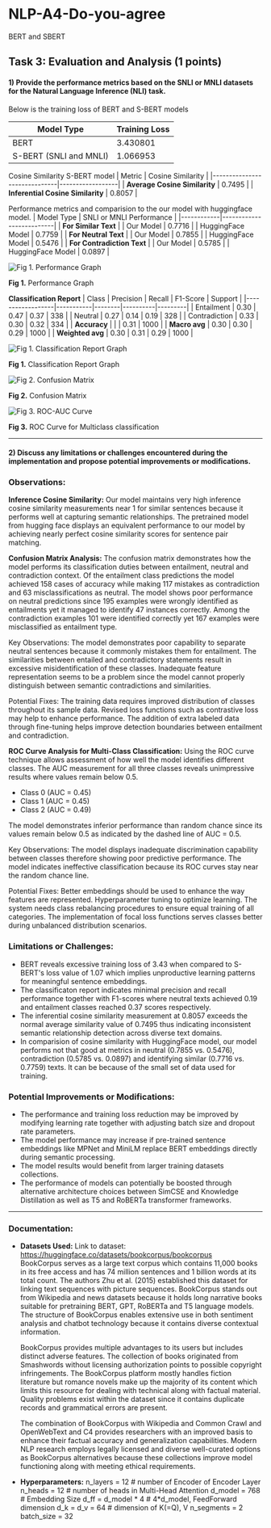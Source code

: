 # NLP-A4-Do-you-agree
BERT and SBERT

## **Task 3:** Evaluation and Analysis (1 points)

#### 1) Provide the performance metrics based on the SNLI or MNLI datasets for the Natural Language Inference (NLI) task.

Below is the training loss of BERT and S-BERT models

| Model Type | Training Loss |
|------------|--------------------------|
| BERT       | 3.430801                  |
| S-BERT (SNLI and MNLI)      | 1.066953                   |

Cosine Similarity S-BERT model
| Metric                        | Cosine Similarity |
|------------------------------|------------------|
| **Average Cosine Similarity**   | 0.7495           |
| **Inferential Cosine Similarity** | 0.8057           |

Performance metrics and comparision to the our model with huggingface model.
| Model Type | SNLI or MNLI Performance |
|------------|--------------------------|
| **For Similar Text** |
| Our Model  | 0.7716 |
| HuggingFace Model | 0.7759 |
| **For Neutral Text** |
| Our Model  | 0.7855 |
| HuggingFace Model | 0.5476 |
| **For Contradiction Text** |
| Our Model  | 0.5785 |
| HuggingFace Model | 0.0897 |


![Fig 1. Performance Graph](./screenshots/comparision.png)

**Fig 1.** Performance Graph


**Classification Report**
| Class            | Precision | Recall | F1-Score | Support |
|------------------|-----------|--------|----------|---------|
| Entailment       | 0.30      | 0.47   | 0.37     | 338     |
| Neutral          | 0.27      | 0.14   | 0.19     | 328     |
| Contradiction    | 0.33      | 0.30   | 0.32     | 334     |
| **Accuracy**     |           |        | 0.31     | 1000    |
| **Macro avg**    | 0.30      | 0.30   | 0.29     | 1000    |
| **Weighted avg** | 0.30      | 0.31   | 0.29     | 1000    |


![Fig 1. Classification Report Graph](./screenshots/crp.png)

**Fig 1.** Classification Report Graph


![Fig 2. Confusion Matrix](./screenshots/cfm.png)

**Fig 2.** Confusion Matrix


![Fig 3. ROC-AUC Curve](./screenshots/roc.png)

**Fig 3.** ROC Curve for Multiclass classification

---

#### 2) Discuss any limitations or challenges encountered during the implementation and propose potential improvements or modifications.

### Observations:
**Inference Cosine Similarity:**
Our model maintains very high inference cosine similarity measurements near 1 for similar sentences because it performs well at capturing semantic relationships. The pretrained model from hugging face displays an equivalent performance to our model by achieving nearly perfect cosine similarity scores for sentence pair matching.  

**Confusion Matrix Analysis:**
The confusion matrix demonstrates how the model performs its classification duties between entailment, neutral and contradiction context.
Of the entailment class predictions the model achieved 158 cases of accuracy while making 117 mistakes as contradiction and 63 misclassifications as neutral.
The model shows poor performance on neutral predictions since 195 examples were wrongly identified as entailments yet it managed to identify 47 instances correctly.
Among the contradiction examples 101 were identified correctly yet 167 examples were misclassified as entailment type.  

Key Observations:
The model demonstrates poor capability to separate neutral sentences because it commonly mistakes them for entailment.
The similarities between entailed and contradictory statements result in excessive misidentification of these classes.
Inadequate feature representation seems to be a problem since the model cannot properly distinguish between semantic contradictions and similarities.  

Potential Fixes:
The training data requires improved distribution of classes throughout its sample data.
Revised loss functions such as contrastive loss may help to enhance performance.
The addition of extra labeled data through fine-tuning helps improve detection boundaries between entailment and contradiction.

**ROC Curve Analysis for Multi-Class Classification:**
Using the ROC curve technique allows assessment of how well the model identifies different classes. The AUC measurement for all three classes reveals unimpressive results where values remain below 0.5.

- Class 0 (AUC = 0.45)
- Class 1 (AUC = 0.45)
- Class 2 (AUC = 0.49)
  
The model demonstrates inferior performance than random chance since its values remain below 0.5 as indicated by the dashed line of AUC = 0.5.

Key Observations:
The model displays inadequate discrimination capability between classes therefore showing poor predictive performance.
The model indicates ineffective classification because its ROC curves stay near the random chance line.  

Potential Fixes:
Better embeddings should be used to enhance the way features are represented.
Hyperparameter tuning to optimize learning.
The system needs class rebalancing procedures to ensure equal training of all categories.
The implementation of focal loss functions serves classes better during unbalanced distribution scenarios.

### Limitations or Challenges:
- BERT reveals excessive training loss of 3.43 when compared to S-BERT's loss value of 1.07 which implies unproductive learning patterns for meaningful sentence embeddings.
- The classificaton report indicates minimal precision and recall performance together with F1-scores where neutral texts achieved 0.19 and entailment classes reached 0.37 scores respectively.
- The inferential cosine similarity measurement at 0.8057 exceeds the normal average similarity value of 0.7495 thus indicating inconsistent semantic relationship detection across diverse text domains.
- In comparision of cosine similarity with HuggingFace model, our model performs not that good at metrics in neutral (0.7855 vs. 0.5476), contradiction (0.5785 vs. 0.0897) and identifying similar (0.7716 vs. 0.7759) texts. It can be because of the small set of data used for training.

### Potential Improvements or Modifications:
- The performance and training loss reduction may be improved by modifying learning rate together with adjusting batch size and dropout rate parameters.
- The model performance may increase if pre-trained sentence embeddings like MPNet and MiniLM replace BERT embeddings directly during semantic processing.
- The model results would benefit from larger training datasets collections.
- The performance of models can potentially be boosted through alternative architecture choices between SimCSE and Knowledge Distillation as well as T5 and RoBERTa transformer frameworks.

---

### Documentation:
- **Datasets Used:** 
Link to dataset: https://huggingface.co/datasets/bookcorpus/bookcorpus  
BookCorpus serves as a large text corpus which contains 11,000 books in its free access and has 74 million sentences and 1 billion words at its total count. The authors Zhu et al. (2015) established this dataset for linking text sequences with picture sequences. BookCorpus stands out from Wikipedia and news datasets because it holds long narrative books suitable for pretraining BERT, GPT, RoBERTa and T5 language models. The structure of BookCorpus enables extensive use in both sentiment analysis and chatbot technology because it contains diverse contextual information.  

    BookCorpus provides multiple advantages to its users but includes distinct adverse features. The collection of books originated from Smashwords without licensing authorization points to possible copyright infringements. The BookCorpus platform mostly handles fiction literature but romance novels make up the majority of its content which limits this resource for dealing with technical along with factual material. Quality problems exist within the dataset since it contains duplicate records and grammatical errors are present.  

    The combination of BookCorpus with Wikipedia and Common Crawl and OpenWebText and C4 provides researchers with an improved basis to enhance their factual accuracy and generalization capabilities. Modern NLP research employs legally licensed and diverse well-curated options as BookCorpus alternatives because these collections improve model functioning along with meeting ethical requirements.

- **Hyperparameters:**
n_layers = 12    # number of Encoder of Encoder Layer
n_heads  = 12    # number of heads in Multi-Head Attention
d_model  = 768  # Embedding Size
d_ff = d_model * 4  # 4*d_model, FeedForward dimension
d_k = d_v = 64  # dimension of K(=Q), V
n_segments = 2
batch_size = 32
